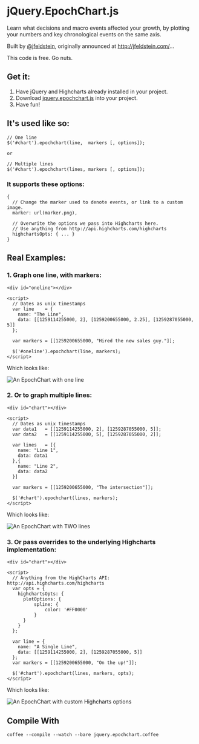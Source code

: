 jQuery.EpochChart.js
====================

Learn what decisions and macro events affected your growth, by plotting your numbers and key chronological events on the same axis. 

Built by [@jfeldstein](http://twitter.com/jfeldstein), originally announced at http://jfeldstein.com/...

This code is free. Go nuts. 

## Get it: 

1. Have jQuery and Highcharts already installed in your project.
2. Download [jquery.epochchart.js](https://raw.github.com/jfeldstein/jQuery.EpochChart.js/master/jquery.epochchart.js) into your project.
3. Have fun!

## It's used like so: 
  
    // One line
    $('#chart').epochchart(line,  markers [, options]);

    or 

    // Multiple lines
    $('#chart').epochchart(lines, markers [, options]);

### It supports these options: 

    {
      // Change the marker used to denote events, or link to a custom image.
      marker: url(marker.png), 

      // Overwrite the options we pass into Highcharts here. 
      // Use anything from http://api.highcharts.com/highcharts
      highchartsOpts: { ... }
    }


## Real Examples: 

### 1. Graph one line, with markers:

    <div id="oneline"></div>

    <script>
      // Dates as unix timestamps
      var line    = {
        name: "The Line",
        data: [[1259114255000, 2], [1259200655000, 2.25], [1259287055000, 5]]
      };

      var markers = [[1259200655000, "Hired the new sales guy."]];

      $('#oneline').epochchart(line, markers);
    </script>

Which looks like: 

![An EpochChart with one line](https://raw.github.com/jfeldstein/jQuery.EpochChart.js/master/examples/images/basic.png "An EpochChart with one line")



### 2. Or to graph multiple lines: 

    <div id="chart"></div>

    <script>
      // Dates as unix timestamps
      var data1   = [[1259114255000, 2], [1259287055000, 5]];
      var data2   = [[1259114255000, 5], [1259287055000, 2]];
      
      var lines   = [{
        name: "Line 1",
        data: data1
      },{
        name: "Line 2",
        data: data2
      }]
      
      var markers = [[1259200655000, "The intersection"]];

      $('#chart').epochchart(lines, markers);
    </script>

Which looks like:

![An EpochChart with TWO lines](https://raw.github.com/jfeldstein/jQuery.EpochChart.js/master/examples/images/twolines.png "An EpochChart with TWO lines")



### 3. Or pass overrides to the underlying Highcharts implementation:

    <div id="chart"></div>

    <script>
      // Anything from the HighCharts API: http://api.highcharts.com/highcharts
      var opts = {
        highchartsOpts: {
          plotOptions: {
              spline: {
                  color: '#FF0000'
              }
          }
        }
      };

      var line = {
        name: "A Single Line",
        data: [[1259114255000, 2], [1259287055000, 5]]
      };
      var markers = [[1259200655000, "On the up!"]];

      $('#chart').epochchart(lines, markers, opts);
    </script>

Which looks like: 

![An EpochChart with custom Highcharts options](https://raw.github.com/jfeldstein/jQuery.EpochChart.js/master/examples/images/customcolor.png "An EpochChart with custom Highcharts options")



## Compile With

`coffee --compile --watch --bare jquery.epochchart.coffee`

